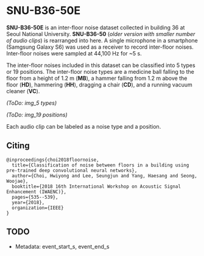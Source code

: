 # SNU-B36-50E

**SNU-B36-50E** is an inter-floor noise dataset collected in building 36 at Seoul National University. **SNU-B36-50** (*older version with smaller number of audio clips*) is rearranged into here. A single microphone in a smartphone (Samgsung Galaxy S6) was used as a receiver to record inter-floor noises. Inter-floor noises were sampled at 44,100 Hz for ~5 s.

The inter-floor noises included in this dataset can be classified into 5 types or 19 positions. The inter-floor noise types are a medicine ball falling to the floor from a height of 1.2 m (**MB**), a hammer falling from 1.2 m above the floor (**HD**),  hammering (**HH**), dragging a chair (**CD**), and a running vacuum cleaner (**VC**).

*(ToDo: img_5 types)*

*(ToDo: img_19 positions)*

Each audio clip can be labeled as a noise type and a position.



## Citing

```
@inproceedings{choi2018floornoise,
  title={Classification of noise between floors in a building using pre-trained deep convolutional neural networks},
  author={Choi, Hwiyong and Lee, Seungjun and Yang, Haesang and Seong, Woojae},
  booktitle={2018 16th International Workshop on Acoustic Signal Enhancement (IWAENC)},
  pages={535--539},
  year={2018},
  organization={IEEE}
}
```



## TODO

- Metadata: event_start_s, event_end_s